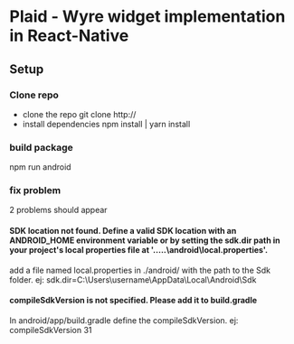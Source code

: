 # Plaid - Wyre widget implementation in React-Native

## Setup

### Clone repo

- clone the repo
  git clone http://
- install dependencies
  npm install | yarn install

### build package

npm run android

### fix problem

2 problems should appear

#### SDK location not found. Define a valid SDK location with an ANDROID_HOME environment variable or by setting the sdk.dir path in your project's local properties file at '.....\android\local.properties'.

add a file named local.properties in ./android/ with the path to the Sdk folder. ej:
sdk.dir=C:\\Users\\username\\AppData\\Local\\Android\\Sdk

#### compileSdkVersion is not specified. Please add it to build.gradle

In android/app/build.gradle define the compileSdkVersion. ej:
compileSdkVersion 31

